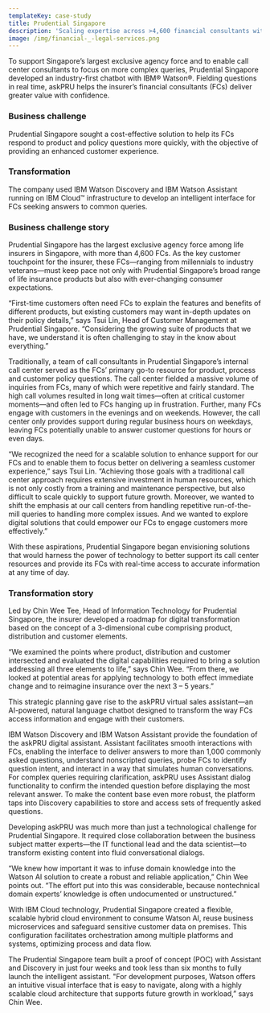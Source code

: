 ```yaml
---
templateKey: case-study
title: Prudential Singapore
description: 'Scaling expertise across >4,600 financial consultants with IBM Watson'
image: /img/financial-_-legal-services.png
---
```

To support Singapore’s largest exclusive agency force and to enable call center consultants to focus on more complex queries, Prudential Singapore developed an industry-first chatbot with IBM® Watson®. Fielding questions in real time, askPRU helps the insurer’s financial consultants (FCs) deliver greater value with confidence.

### Business challenge 

Prudential Singapore sought a cost-effective solution to help its FCs respond to product and policy questions more quickly, with the objective of providing an enhanced customer experience.

### Transformation 

The company used IBM Watson Discovery and IBM Watson Assistant running on IBM Cloud™ infrastructure to develop an intelligent interface for FCs seeking answers to common queries.

### Business challenge story

Prudential Singapore has the largest exclusive agency force among life insurers in Singapore, with more than 4,600 FCs. As the key customer touchpoint for the insurer, these FCs—ranging from millennials to industry veterans—must keep pace not only with Prudential Singapore’s broad range of life insurance products but also with ever-changing consumer expectations.

“First-time customers often need FCs to explain the features and benefits of different products, but existing customers may want in-depth updates on their policy details,” says Tsui Lin, Head of Customer Management at Prudential Singapore. “Considering the growing suite of products that we have, we understand it is often challenging to stay in the know about everything.”

Traditionally, a team of call consultants in Prudential Singapore’s internal call center served as the FCs’ primary go-to resource for product, process and customer policy questions. The call center fielded a massive volume of inquiries from FCs, many of which were repetitive and fairly standard. The high call volumes resulted in long wait times—often at critical customer moments—and often led to FCs hanging up in frustration. Further, many FCs engage with customers in the evenings and on weekends. However, the call center only provides support during regular business hours on weekdays, leaving FCs potentially unable to answer customer questions for hours or even days.

“We recognized the need for a scalable solution to enhance support for our FCs and to enable them to focus better on delivering a seamless customer experience,” says Tsui Lin. “Achieving those goals with a traditional call center approach requires extensive investment in human resources, which is not only costly from a training and maintenance perspective, but also difficult to scale quickly to support future growth. Moreover, we wanted to shift the emphasis at our call centers from handling repetitive run-of-the-mill queries to handling more complex issues. And we wanted to explore digital solutions that could empower our FCs to engage customers more effectively.”

With these aspirations, Prudential Singapore began envisioning solutions that would harness the power of technology to better support its call center resources and provide its FCs with real-time access to accurate information at any time of day.

### Transformation story

Led by Chin Wee Tee, Head of Information Technology for Prudential Singapore, the insurer developed a roadmap for digital transformation based on the concept of a 3-dimensional cube comprising product, distribution and customer elements.

“We examined the points where product, distribution and customer intersected and evaluated the digital capabilities required to bring a solution addressing all three elements to life,” says Chin Wee. “From there, we looked at potential areas for applying technology to both effect immediate change and to reimagine insurance over the next 3 – 5 years.”

This strategic planning gave rise to the askPRU virtual sales assistant—an AI-powered, natural language chatbot designed to transform the way FCs access information and engage with their customers.

IBM Watson Discovery and IBM Watson Assistant provide the foundation of the askPRU digital assistant. Assistant facilitates smooth interactions with FCs, enabling the interface to deliver answers to more than 1,000 commonly asked questions, understand nonscripted queries, probe FCs to identify question intent, and interact in a way that simulates human conversations. For complex queries requiring clarification, askPRU uses Assistant dialog functionality to confirm the intended question before displaying the most relevant answer. To make the content base even more robust, the platform taps into Discovery capabilities to store and access sets of frequently asked questions.

Developing askPRU was much more than just a technological challenge for Prudential Singapore. It required close collaboration between the business subject matter experts—the IT functional lead and the data scientist—to transform existing content into fluid conversational dialogs.

“We knew how important it was to infuse domain knowledge into the Watson AI solution to create a robust and reliable application,” Chin Wee points out. “The effort put into this was considerable, because nontechnical domain experts’ knowledge is often undocumented or unstructured.”

With IBM Cloud technology, Prudential Singapore created a flexible, scalable hybrid cloud environment to consume Watson AI, reuse business microservices and safeguard sensitive customer data on premises. This configuration facilitates orchestration among multiple platforms and systems, optimizing process and data flow.

The Prudential Singapore team built a proof of concept (POC) with Assistant and Discovery in just four weeks and took less than six months to fully launch the intelligent assistant. "For development purposes, Watson offers an intuitive visual interface that is easy to navigate, along with a highly scalable cloud architecture that supports future growth in workload,” says Chin Wee.
